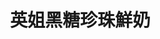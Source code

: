 ---
title: "英姐黑糖珍珠鮮奶"
description: "英姐黑糖珍珠鮮奶"
layout: shop
keywords:
  - 美食競賽
  - 台灣美食
  - 美食精選
datePublished: "2025-06-30"
dateModified: "2025-07-06"
city: "台北市"
district: "中正區"
address: "台北市中正區中華路二段309巷22號"
phone: "0932292995"
geo: "25.02902115151182, 121.50623058529553"
google_map: "https://maps.app.goo.gl/AAAc8axcVs1rQK7N9"
footinder: "https://footinder.com.tw/%E5%8F%B0%E5%8C%97%E5%B8%82%E4%B8%AD%E6%AD%A3%E5%8D%80/16435/"
official: "https://www.facebook.com/profile.php?id=100063909369643"
award:
  - name: "夜市王"
    year: "2024"
    entries:
      - nightMarket: "南機場夜市"
        food_type: "甜點"
        rank: "第二名"

---